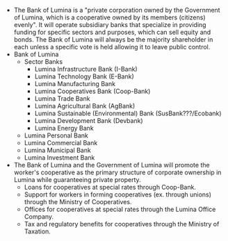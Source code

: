 * The Bank of Lumina is a "private corporation owned by the Government of Lumina, which is a cooperative owned by its members (citizens) evenly". It will operate subsidiary banks that specialize in providing funding for specific sectors and purposes, which can sell equity and bonds. The Bank of Lumina will always be the majority shareholder in each unless a specific vote is held allowing it to leave public control.
* Bank of Lumina
  * Sector Banks
    * Lumina Infrastructure Bank (I-Bank)
    * Lumina Technology Bank (E-Bank)
    * Lumina Manufacturing Bank
    * Lumina Cooperatives Bank (Coop-Bank)
    * Lumina Trade Bank
    * Lumina Agricultural Bank (AgBank)
    * Lumina Sustainable (Environmental) Bank (SusBank???/Ecobank)
    * Lumina Development Bank (Devbank)
    * Lumina Energy Bank
  * Lumina Personal Bank
  * Lumina Commercial Bank
  * Lumina Municipal Bank
  * Lumina Investment Bank
* The Bank of Lumina and the Government of Lumina will promote the worker's cooperative as the primary structure of corporate ownership in Lumina while guaranteeing private property.
  * Loans for cooperatives at special rates through Coop-Bank.
  * Support for workers in forming cooperatives (ex. through unions) through the Ministry of Cooperatives.
  * Offices for cooperatives at special rates through the Lumina Office Company.
  * Tax and regulatory benefits for cooperatives through the Ministry of Taxation.
